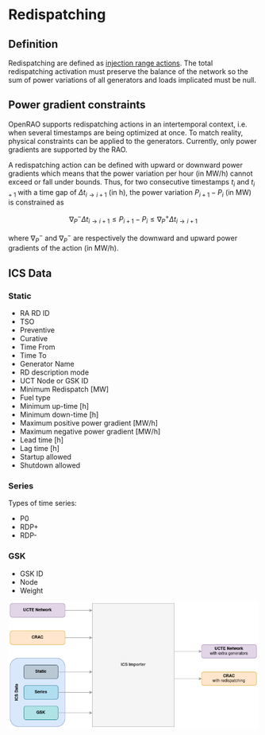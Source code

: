 # Redispatching

## Definition

Redispatching are defined as [injection range actions](../input-data/crac/json.md#injection-range-action). The total
redispatching activation must preserve the balance of the network so the sum of power variations of all generators and
loads implicated must be null.

## Power gradient constraints

OpenRAO supports redispatching actions in an intertemporal context, i.e. when several timestamps are being optimized at
once. To match reality, physical constraints can be applied to the generators. Currently, only power gradients are
supported by the RAO.

A redispatching action can be defined with upward or downward power gradients which means that the power variation per
hour (in MW/h) cannot exceed or fall under bounds. Thus, for two consecutive timestamps $t_{i}$ and $t_{i + 1}$ with a
time gap of $\Delta t_{i \rightarrow i + 1}$ (in h), the power variation $P_{i + 1} - P_{i}$ (in MW) is constrained as

$$\nabla_{P}^{-} \Delta t_{i \rightarrow i + 1} \leq P_{i + 1} - P_{i} \leq \nabla_{P}^{+} \Delta t_{i \rightarrow i + 1}$$

where $\nabla_{P}^{-}$ and $\nabla_{P}^{-}$ are respectively the downward and upward power gradients of the action (in
MW/h).

## ICS Data

### Static

- RA RD ID
- TSO
- Preventive
- Curative
- Time From
- Time To
- Generator Name
- RD description mode
- UCT Node or GSK ID
- Minimum Redispatch [MW]
- Fuel type
- Minimum up-time [h]
- Minimum down-time [h]
- Maximum positive power gradient [MW/h]
- Maximum negative power gradient [MW/h]
- Lead time [h]
- Lag time [h]
- Startup allowed
- Shutdown allowed

### Series

Types of time series:

- P0
- RDP+
- RDP-

### GSK

- GSK ID
- Node
- Weight

![ICS Importer](../_static/img/ics-importer.png)